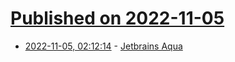 # [Published on 2022-11-05](index.md)

* [2022-11-05, 02:12:14](https://news.ycombinator.com/item?id=33477056) - [Jetbrains Aqua](https://www.jetbrains.com/aqua/)
